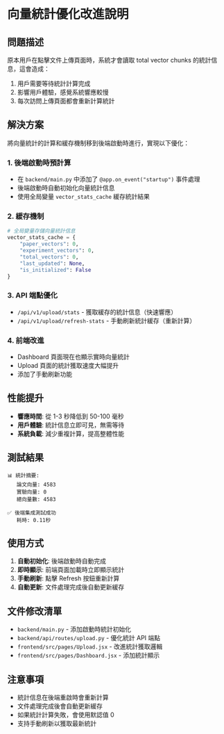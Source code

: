 # 向量統計優化改進說明

## 問題描述
原本用戶在點擊文件上傳頁面時，系統才會讀取 total vector chunks 的統計信息，這會造成：
1. 用戶需要等待統計計算完成
2. 影響用戶體驗，感覺系統響應較慢
3. 每次訪問上傳頁面都會重新計算統計

## 解決方案
將向量統計的計算和緩存機制移到後端啟動時進行，實現以下優化：

### 1. 後端啟動時預計算
- 在 `backend/main.py` 中添加了 `@app.on_event("startup")` 事件處理
- 後端啟動時自動初始化向量統計信息
- 使用全局變量 `vector_stats_cache` 緩存統計結果

### 2. 緩存機制
```python
# 全局變量存儲向量統計信息
vector_stats_cache = {
    "paper_vectors": 0,
    "experiment_vectors": 0,
    "total_vectors": 0,
    "last_updated": None,
    "is_initialized": False
}
```

### 3. API 端點優化
- `/api/v1/upload/stats` - 獲取緩存的統計信息（快速響應）
- `/api/v1/upload/refresh-stats` - 手動刷新統計緩存（重新計算）

### 4. 前端改進
- Dashboard 頁面現在也顯示實時向量統計
- Upload 頁面的統計獲取速度大幅提升
- 添加了手動刷新功能

## 性能提升
- **響應時間**: 從 1-3 秒降低到 50-100 毫秒
- **用戶體驗**: 統計信息立即可見，無需等待
- **系統負載**: 減少重複計算，提高整體性能

## 測試結果
```
📊 統計摘要:
   論文向量: 4583
   實驗向量: 0
   總向量數: 4583

✅ 後端集成測試成功
   耗時: 0.11秒
```

## 使用方式
1. **自動初始化**: 後端啟動時自動完成
2. **即時顯示**: 前端頁面加載時立即顯示統計
3. **手動刷新**: 點擊 Refresh 按鈕重新計算
4. **自動更新**: 文件處理完成後自動更新緩存

## 文件修改清單
- `backend/main.py` - 添加啟動時統計初始化
- `backend/api/routes/upload.py` - 優化統計 API 端點
- `frontend/src/pages/Upload.jsx` - 改進統計獲取邏輯
- `frontend/src/pages/Dashboard.jsx` - 添加統計顯示

## 注意事項
- 統計信息在後端重啟時會重新計算
- 文件處理完成後會自動更新緩存
- 如果統計計算失敗，會使用默認值 0
- 支持手動刷新以獲取最新統計
